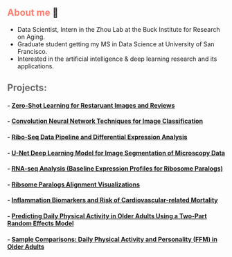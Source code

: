 ## <span style="color:salmon;">About me</span> :bust_in_silhouette:

* Data Scientist, Intern in the Zhou Lab at the Buck Institute for Research on Aging.
* Graduate student getting my MS in Data Science at University of San Francisco.
* Interested in the artificial intelligence & deep learning research and its applications.


## <span style="color:dimgray;">Projects: </span> 

#### - [Zero-Shot Learning for Restaruant Images and Reviews](https://github.com/samuelcampione/zero_shot_learning_restaurant_data)
#### - [Convolution Neural Network Techniques for Image Classification](https://github.com/samuelcampione/CNN_Techniques_for_Image_Classification_using_CIFAR10)
#### - [Ribo-Seq Data Pipeline and Differential Expression Analysis](https://github.com/samuelcampione/Ribo_Seq_Pipeline_and_Analysis/)
#### - [U-Net Deep Learning Model for Image Segmentation of Microscopy Data](https://github.com/samuelcampione/UNet-mitochondria-segmentation)
#### - [RNA-seq Analysis (Baseline Expression Profiles for Ribosome Paralogs)](https://github.com/samuelcampione/RNAseq_Transcription_Analysis_Ribosome_Paralogs/)
#### - [Ribsome Paralogs Alignment Visualizations](https://github.com/samuelcampione/Ribosome-Protein-Paralogs-Alignments)
#### - [Inflammation Biomarkers and Risk of Cardiovascular-related Mortality](https://github.com/samuelcampione/cvd_biomarker_inflamm)
#### - [Predicting Daily Physical Activity in Older Adults Using a Two-Part Random Effects Model](https://github.com/samuelcampione/Predicting-Exercise-in-Older-Adults)
#### - [Sample Comparisons: Daily Physical Activity and Personality (FFM) in Older Adults](https://github.com/samuelcampione/Predicting-Exercise-in-Older-Adults/blob/main/M1%20MRef%20Comparison.R)

<br>
